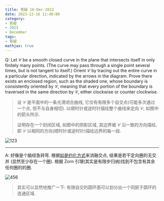 ```yaml
---
title: 答疑 16-Dec-2022
date: 2023-12-16 11:40:00
category: 
- 答疑
- 2023
- December
tags: 
- 答疑
mathjax: true
---
```


Q: Let $\mathcal{C}$ be a smooth closed curve in the plane that intersects itself in only finitely many points. (The curve may pass through a single point several times, but is not tangent to itself.) Orient $\mathcal{C}$ by tracing out the entire curve in a particular direction, indicated by the arrows in the diagram. Prove there exists an enclosed region, such as the shaded one, whose boundary is consistently oriented by $\mathcal{C}$, meaning that every portion of the boundary is traversed in the same direction by $\mathcal{C}$, either clockwise or counter clockwise.

> 设 $\mathcal{C}$ 是平面中的一条光滑闭合曲线, 它仅有有限多个自交点(可能多次通过一个点, 但不与自身相切). 以顺时针或逆时针描绘整个曲线来定向 $\mathcal{C}$, 如图中的箭头所示. 
>
> 证明存在一个封闭区域, 如图中的阴影区域, 其边界被 $\mathcal{C}$ 沿一致的方向描绘, 即 $\mathcal{C}$ 以相同的方向(顺时针或逆时针)描绘边界的每一段. 

![123](https://czhang271828.github.io/QnA/q/123.svg)

***

A: 好像是个脑经急转弯. 根据[如是约化方式](https://q.uiver.app/?q=WzAsOCxbMCwwLCJcXCwiXSxbMSwxLCJcXCwiXSxbMCwxLCJcXCwiXSxbMSwwLCJcXCwiXSxbMiwwLCJcXCwiXSxbMywwLCJcXCwiXSxbMiwxLCJcXCwiXSxbMywxLCJcXCwiXSxbMCwxXSxbNCw1LCIiLDAseyJjdXJ2ZSI6Mn1dLFs2LDcsIiIsMCx7ImN1cnZlIjotMn1dLFsyLDNdLFszLDEsIiIsMSx7InN0eWxlIjp7ImJvZHkiOnsibmFtZSI6Im5vbmUifSwiaGVhZCI6eyJuYW1lIjoibm9uZSJ9fX1dLFs0LDYsIiIsMSx7InN0eWxlIjp7ImJvZHkiOnsibmFtZSI6Im5vbmUifSwiaGVhZCI6eyJuYW1lIjoibm9uZSJ9fX1dLFsxMiwxMywiIiwxLHsic2hvcnRlbiI6eyJzb3VyY2UiOjIwLCJ0YXJnZXQiOjIwfX1dXQ==)来消融交点, 结果是若干定向圈的无交并 (显然至少存在一个圈). 根据 Zorn 引理(其实是有限步归纳)找到不包含有其余任何圈的的圈. 

![456](https://czhang271828.github.io/QnA/q/456.svg)

> 其实可以显然地推广一下: 有限自交的圆环面可以划分出一个同胚于圆环的连通区域.

